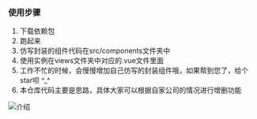 ### 使用步骤
1. 下载依赖包
2. 跑起来
3. 仿写封装的组件代码在src/components文件夹中
4. 使用实例在views文件夹中对应的.vue文件里面
5. 工作不忙的时候，会慢慢增加自己仿写的封装组件哦，如果帮到您了，给个star呗 ^_^
6. 本仓库代码主要是思路，具体大家可以根据自家公司的情况进行增删功能

![介绍](https://user-images.githubusercontent.com/35264821/205286298-acdc318b-82bd-4f45-8769-a7baaa65c2ac.gif)

